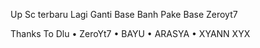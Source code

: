 Up Sc terbaru Lagi Ganti Base Banh Pake Base Zeroyt7

Thanks To Dlu
• ZeroYt7
• BAYU
• ARASYA
• XYANN XYX
